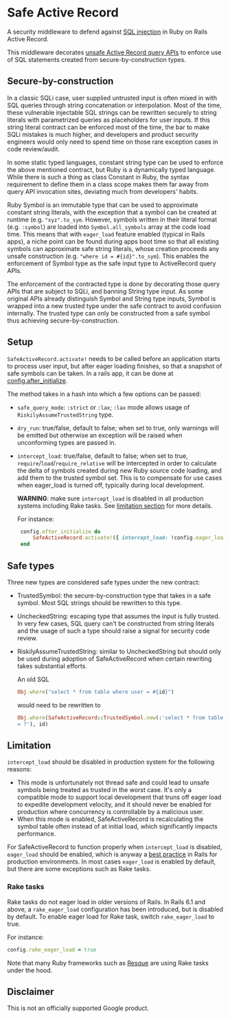# Safe Active Record

A security middleware to defend against
[SQL injection](https://en.wikipedia.org/wiki/SQL_injection) in Ruby on Rails
Active Record.

This middleware decorates
[unsafe Active Record query APIs](https://rails-sqli.org/) to enforce use of
SQL statements created from secure-by-construction types.

## Secure-by-construction

In a classic SQLi case, user supplied untrusted input is often mixed in with SQL
queries through string concatenation or interpolation. Most of the time, these
vulnerable injectable SQL strings can be rewritten securely to string literals
with parametrized queries as placeholders for user inputs. If this string
literal contract can be enforced most of the time, the bar to make SQLi mistakes
is much higher, and developers and product security engineers would only need to
spend time on those rare exception cases in code review/audit.

In some static typed languages, constant string type can be used to enforce the
above mentioned contract, but Ruby is a dynamically typed language. While there
is such a thing as class Constant in Ruby, the syntax requirement to define them
in a class scope makes them far away from query API invocation sites, deviating
much from developers' habits.

Ruby Symbol is an immutable type that can be used to approximate constant string
literals, with the exception that a symbol can be created at runtime (e.g.
`"xyz".to_sym`. However, symbols written in their literal format (e.g.
`:symbol`) are loaded into `Symbol.all_symbols` array at the code load time.
This means that with `eager_load` feature enabled (typical in Rails apps), a
niche point can be found during apps boot time so that all existing symbols can
approximate safe string literals, whose creation proceeds any unsafe
construction (e.g. `"where id = #{id}".to_sym`). This enables the enforcement of
Symbol type as the safe input type to ActiveRecord query APIs.

The enforcement of the contracted type is done by decorating those query APIs
that are subject to SQLi, and banning String type input. As some original APIs
already distinguish Symbol and String type inputs, Symbol is wrapped into a new
trusted type under the safe contract to avoid confusion internally. The trusted
type can only be constructed from a safe symbol thus achieving
secure-by-construction.

## Setup

`SafeActiveRecord.activate!` needs to be called before an application starts to
process user input, but after eager loading finishes, so that a snapshot of
safe symbols can be taken. In a rails app, it can be done at
[config.after_initialize](https://guides.rubyonrails.org/configuring.html#config-after-initialize).

The method takes in a hash into which a few options can be passed:

* `safe_query_mode`: `:strict` or `:lax`; `:lax` mode allows usage of
  `RiskilyAssumeTrustedString` type.
* `dry_run`: true/false, default to false; when set to true, only warnings
  will be emitted but otherwise an exception will be raised when unconforming
  types are passed in.
* `intercept_load`: true/false, default to false; when set to true,
  `require`/`load`/`require_relative` will be intercepted in order to
  calculate the delta of symbols created during new Ruby source code loading,
  and add them to the trusted symbol set. This is to compensate for use cases
  when eager_load is turned off, typically during local development.

    **WARNING**: make sure `intercept_load` is disabled in all production
    systems including Rake tasks. See [limitation section](#limitation)
    for more details.

    For instance:

    ```ruby
     config.after_initialize do
         SafeActiveRecord.activate!({ intercept_load: !config.eager_load })
     end
    ```

## Safe types

Three new types are considered safe types under the new contract:

* TrustedSymbol: the secure-by-construction type that takes in a safe symbol.
  Most SQL strings should be rewritten to this type.
* UncheckedString: escaping type that assumes the input is fully trusted. In
  very few cases, SQL query can't be constructed from string literals and the
  usage of such a type should raise a signal for security code review.
* RiskilyAssumeTrustedString: similar to UncheckedString but should only be
  used during adoption of SafeActiveRecord when certain rewriting takes
  substantial efforts.

    An old SQL

    ```ruby
    Obj.where("select * from table where user = #{id}")
    ```

    would need to be rewritten to

    ```ruby
    Obj.where(SafeActiveRecord::TrustedSymbol.new(:'select * from table where user
    = ?'), id)
    ```

## Limitation

`intercept_load` should be disabled in production system for the following reasons:

* This mode is unfortunately not thread safe and could lead to unsafe
  symbols being treated as trusted in the worst case. It's only a compatible mode
  to support local development that truns off eager load to expedite development
  velocity, and it should never be enabled for production where concurrency is
  controllable by a malicious user.
* When this mode is enabled, SafeActiveRecord is recalculating the symbol table
  often instead of at initial load, which significantly impacts performance.

For SafeActiveRecord to function properly when `intercept_load` is disabled,
`eager_load` should be enabled, which is anyway a [best practice](https://guides.rubyonrails.org/autoloading_and_reloading_constants.html#eager-loading)
in Rails for production environments. In most cases `eager_load` is enabled by
default, but there are some exceptions such as Rake tasks.

### Rake tasks

Rake tasks do not eager load in older versions of Rails. In Rails 6.1 and
above, a `rake_eager_load` configuration has been introduced, but is disabled
by default. To enable eager load for Rake task, switch `rake_eager_load` to
true.

For instance:

```ruby
config.rake_eager_load = true
```

Note that many Ruby frameworks such as [Resque](https://github.com/resque/resque#introduction)
are using Rake tasks under the hood.

## Disclaimer

This is not an officially supported Google product.
